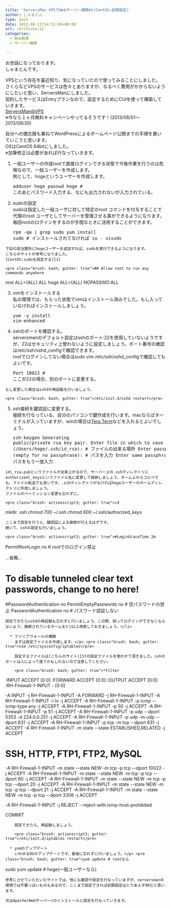 ```yaml
---
title: 'ServersMan VPSでWebサーバー構築#1(CentOS:初期設定)'
author: しゃまとん
type: post
date: 2013-08-11T14:51:05+00:00
url: /archives/12
categories:
  - Web関連
  - サーバー構築

---
```

お世話になっております。  
しゃまとんです。

VPSという存在を最近知り、気になっていたので使ってみることにしました。  
さくらなどVPSのサービスは色々とありますが、なるべく費用がかからないようにしたいと思い、ServersManにしました。  
契約したサービスはEntryプランなので、設定するためにCUIを使って構築していきます。  
<a title="serversman" href="http://dream.jp/vps/" target="_blank">ServersMan@VPS</a>  
※今なら１ヶ月無料キャンペーンやってるそうです！(2013/08/01〜2013/09/30)

自分への備忘録も兼ねてWordPressによるボームページ公開までの手順を書いていこうと思います。  
OSはCentOS 64bitにしました。  
※加筆修正は必要があれば行なっていきます。  
<!--more-->

  1. <span style="line-height: 16px;"><span style="line-height: 16px;">一般ユーザーの作成</span></span>rootで直接ログインできる状態で今後作業を行うのは危険なので、一般ユーザーを作成します。  
    例として、hogeというユーザーを作成します。</p> <pre class="brush: bash; gutter: true">adduser hoge
passwd hoge # このあとパスワード入力する、なにも出力されないが入力されている。</pre>

  2. sudoの設定  
    sudoは指定した一般ユーザに対して特定のroot コマンドを付与することで代理のroot ユーザとしてサーバーを管理させる事ができるようになります。毎回rootのログインをするのが手間なときに活用することができます。</p> <pre class="brush: bash; gutter: true">rpm -qa | grep sudo
yum install sudo # インストールされてなければ
su -
visudo</pre>
    
    下記の該当箇所にhogeユーザーを追加すれば、sudoを実行できるようになります。  
    こちらのサイトが参考になりました。  
    [CentOS:sudoを設定する][1]
    
    <pre class="brush: bash; gutter: true">## Allow root to run any commands anywhere
root         ALL=(ALL)       ALL
hoge        ALL=(ALL)       NOPASSWD:ALL</pre>

  3. vimをインストールする  
    私の環境では、もらった状態でvimはインストール済みでした。もし入っていなければインストールしましょう。</p> <pre class="brush: bash; gutter: true">yum -y install vim-enhanced</pre>

  4. sshのポートを確認する。  
    serversmanのデフォルト設定はsshのポート:22を使用していないようですが、22はセキュリティ上使わないように設定しましょう。ポート番号の確認は/etc/ssh/sshd_configで確認できます。  
    rootでログインしてない場合はsudo vim /etc/ssh/sshd_configで確認してもよいです。</p> <pre class="brush: bash; gutter: true">Port 10022 # ここが22の場合、別のポートに変更する。</pre>
    
    もし変更した場合はsshdの再起動を行いましょう。
    
    <pre class="brush: bash; gutter: true">/etc/init.d/sshd restart</pre>

  5. ssh接続を鍵認証に変更する。  
    接続を行なっている、自分のパソコンで鍵作成を行います。macならばターミナルが入っていますが、winの場合は[Tera Term][2]などを入れるとよいでしょう。</p> <pre class="brush: bash; gutter: true">ssh-keygen
Generating public/private rsa key pair.
Enter file in which to save the key (/Users/hoge/.ssh/id_rsa): # ファイルの出来る場所
Enter passphrase (empty for no passphrase): # パスを入力
Enter same passphrase again: # パスをもう一度入力</pre>
    
    id\_rsa.pubというファイルが出来上がるので、サーバー上の.sshディレクトリにauthorized\_keysというファイル名に変更して格納しましょう。ターム上からコピペでも、ファイル転送でも良いです。.sshディレクトリがなければhogeユーザーのホームディレクトリに作成しましょう。  
    ファイルのパーミッション変更も忘れずに。
    
    <pre class="brush: actionscript3; gutter: true">cd
mkdir .ssh
chmod 700 ~/.ssh
chmod 600 ~/.ssh/authorized_keys</pre>
    
    ここまで設定を行うと、鍵認証による接続が行えるはずです。  
    続いて、sshの設定も行いましょう。
    
    <pre class="brush: actionscript3; gutter: true">#LoginGraceTime 2m
PermitRootLogin no # rootでのログイン禁止

…省略…

# To disable tunneled clear text passwords, change to no here!
#PasswordAuthentication no
PermitEmptyPasswords no # 空パスワードの禁止
PasswordAuthentication no # パスワード認証しない</pre>
    
    設定できたらsshdの再起動も忘れずに行いましょう。この際、誤ってログインができなくならないよう、接続されているタームを1つ以上用意しておきましょう。</li> 
    
      * ファイアウォールの構築  
        まずは設定ファイルを作成します。</p> <pre class="brush: bash; gutter: true">vim /etc/sysconfig/iptables</pre>
        
        設定するファイルは[こちらのサイト][3]の設定ファイルを使わせて頂きました。sshのポートは人によって違うかもしれないので注意してください。
        
        <pre class="brush: bash; gutter: true">*filter
:INPUT   ACCEPT [0:0]
:FORWARD ACCEPT [0:0]
:OUTPUT  ACCEPT [0:0]
:RH-Firewall-1-INPUT - [0:0]

-A INPUT -j RH-Firewall-1-INPUT
-A FORWARD -j RH-Firewall-1-INPUT
-A RH-Firewall-1-INPUT -i lo -j ACCEPT
-A RH-Firewall-1-INPUT -p icmp --icmp-type any -j ACCEPT
-A RH-Firewall-1-INPUT -p 50 -j ACCEPT
-A RH-Firewall-1-INPUT -p 51 -j ACCEPT
-A RH-Firewall-1-INPUT -p udp --dport 5353 -d 224.0.0.251 -j ACCEPT
-A RH-Firewall-1-INPUT -p udp -m udp --dport 631 -j ACCEPT
-A RH-Firewall-1-INPUT -p tcp -m tcp --dport 631 -j ACCEPT
-A RH-Firewall-1-INPUT -m state --state ESTABLISHED,RELATED -j ACCEPT

# SSH, HTTP, FTP1, FTP2, MySQL
-A RH-Firewall-1-INPUT -m state --state NEW -m tcp -p tcp --dport 10022 -j ACCEPT
-A RH-Firewall-1-INPUT -m state --state NEW -m tcp -p tcp --dport 80    -j ACCEPT
-A RH-Firewall-1-INPUT -m state --state NEW -m tcp -p tcp --dport 20    -j ACCEPT
-A RH-Firewall-1-INPUT -m state --state NEW -m tcp -p tcp --dport 21    -j ACCEPT
-A RH-Firewall-1-INPUT -m state --state NEW -m tcp -p tcp --dport 3306  -j ACCEPT

-A RH-Firewall-1-INPUT -j REJECT --reject-with icmp-host-prohibited

COMMIT</pre>
        
        設定できたら、再起動しましょう。
        
        <pre class="brush: actionscript3; gutter: true">/etc/init.d/iptables restart</pre>
    
      * yumのアップデート  
        いわゆるOSのアップデートです。最後に忘れずに行いましょう。</p> <pre class="brush: bash; gutter: true">yum update # rootなら
sudo yum update # hoge(一般ユーザーなら)</pre></ol> 
    
    参考にさせていただいたサイトでは、他にも確認や設定を行なっていますが、serversmanの環境では不要っぽいものもあるので、ここまで設定できれば初期設定はとりあえずOKだと思います。
    
    次はApache(Webサーバー)のインストールと設定を行なっていきます。

 [1]: http://d.hatena.ne.jp/a__z/20071011
 [2]: http://sourceforge.jp/projects/ttssh2/
 [3]: http://weble.org/2011/05/16/sakura-vps-and-centos